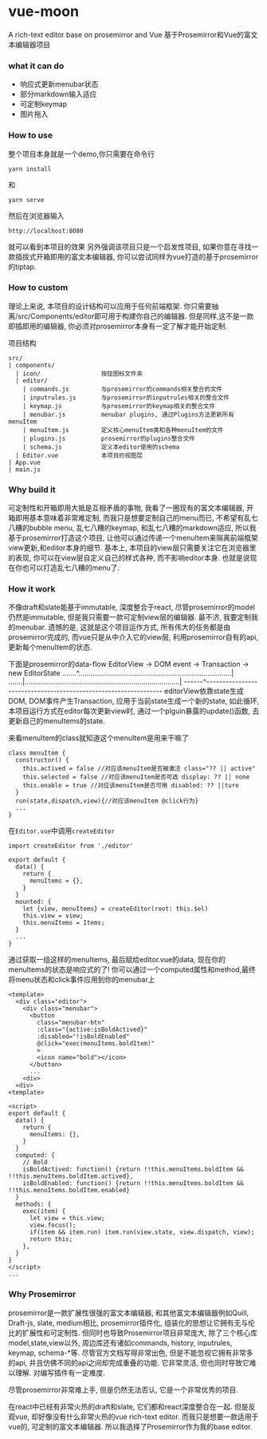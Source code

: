 # vue-moon
A rich-text editor base on prosemirror and Vue
基于Prosemirror和Vue的富文本编辑器项目

### what it can do
+ 响应式更新menubar状态
+ 部分markdown输入适应
+ 可定制keymap
+ 图片拖入

### How to use
整个项目本身就是一个demo,你只需要在命令行
```
yarn install
```
和
```
yarn serve
```
然后在浏览器输入
```
http://localhost:8080
```
就可以看到本项目的效果
另外强调该项目只是一个启发性项目, 如果你意在寻找一款插拔式开箱即用的富文本编辑器, 你可以尝试同样为vue打造的基于prosemirror的tiptap.

### How to custom
理论上来说, 本项目的设计结构可以应用于任何前端框架. 你只需要抽离/src/Components/editor即可用于构建你自己的编辑器. 但是同样,这不是一款即插即用的编辑器, 你必须对prosemirror本身有一定了解才能开始定制.

项目结构
```
src/
| components/
  | icon/                 按钮图标文件夹
  | editor/
    | commands.js         与prosemirror的commands相关整合的文件
    | inputrules.js       与prosemirror的inputrules相关的整合文件
    | keymap.js           与prosemirror的keymap相关的整合文件
    | menubar.js          menubar plugins, 通过Plugins方法更新所有menuItem
    | menuItem.js         定义核心menuItem类和各种menuItem的文件
    | plugins.js          prosemirror的plugins整合文件
    | schema.js           定义本editor使用的schema
  | Editor.vue            本项目的视图层
| App.vue
| main.js
```
### Why build it
可定制性和开箱即用大抵是互相矛盾的事物, 我看了一圈现有的富文本编辑器, 开箱即用基本意味着非常难定制, 而我只是想要定制自己的menu而已, 不希望有乱七八糟的bubble menu, 乱七八糟的keymap, 和乱七八糟的markdown适应, 所以我基于prosemirror打造这个项目, 让他可以通过传递一个menuItem来隔离前端框架view更新,和editor本身的细节. 基本上, 本项目的view层只需要关注它在浏览器里的表现, 你可以在view层自定义自己的样式各种, 而不影响editor本身. 也就是说现在你也可以打造乱七八糟的menu了.

### How it work
不像draft和slate能基于immutable, 深度整合于react, 尽管prosemirror的model仍然是immutable, 但是我只需要一款可定制view层的编辑器. 最不济, 我要定制我的menubar. 遗憾的是, 这就是这个项目运作方式, 所有伟大的任务都是由prosemirror完成的, 而vue只是从中介入它的view层, 利用prosemirror自有的api, 更新每个menuItem的状态.

下面是prosemirror的data-flow
EditorView -> DOM event -> Transaction -> new EditorState
.......^............................................................................|
    .......|.............................................................................|
    ------^----------------------------------------------------------------
editorView依靠state生成DOM, DOM事件产生Transaction, 应用于当前state生成一个新的state, 如此循环, 本项目运行方式在editor每次更新view时, 通过一个plguin暴露的update()函数, 去更新自己的menuItems的state.


来看menuItem的class就知道这个menuItem是用来干嘛了
```
class menuItem {
  constructor() {
    this.actived = false //对应该menuItem是否被激活 class="?? || active"
    this.selected = false //对应该menuItem是否可选 display: ?? || none
    this.enable = true //对应该menuItem是否可用 disabled: ?? ||ture
  }
  run(state,dispatch,view){//对应该menuItem @click行为}
  ...
}

```
在```Editor.vue```中调用```createEditor```
```
import createEditor from './editor'

export default {
  data() {
    return {
      menuItems = {},
    }
  }
  mounted: {
    let {view, menuItems} = createEditor(root: this.$el)
    this.view = view;
    this.menuItems = Items;
  }
  ...
}
```

通过获取一组这样的menuItems, 最后赋给editor.vue的data, 现在你的menuItems的状态是响应式的了! 你可以通过一个computed属性和method,最终将menu状态和click事件应用到你的menubar上
```
<template>
  <div class="editor">
    <div class="menubar">
      <button
        class="menubar-btn"
        :class="{active:isBoldActived}"
        :disabled="!isBoldEnabled"
        @click="exec(menuItems.boldItem)"
        >
        <icon name="bold"></icon>
      </button>
      ...
    <div>
  <div>
<template>

<script>
export default {
  data() {
    return {
      menuItems: {},
    }
  }
  computed: {
    // Bold
    isBoldActived: function() {return !!this.menuItems.boldItem && !!this.menuItems.boldItem.actived},
    isBoldEnabled: function() {return !!this.menuItems.boldItem && !!this.menuItems.boldItem.enabled}
  }
  methods: {
    exec(item) {
      let view = this.view;
      view.focus();
      if(item && item.run) item.run(view.state, view.dispatch, view);
      return this;
    },
  }
}
</script>
...
```
### Why Prosemirror
prosemirror是一款扩展性很强的富文本编辑器, 和其他富文本编辑器例如Quill, Draft-js, slate, medium相比, prosemirror插件化, 组装化的思想让它拥有无与伦比的扩展性和可定制性. 但同时也导致Prosemirror项目非常庞大, 除了三个核心库model,state,view以外, 周边库还有诸如commands, history, inputrules, keymap, schema-*等. 尽管官方文档写得非常出色, 但是不能忽视它拥有非常多的api, 并且仿佛不同的api之间却完成重叠的功能. 它非常灵活, 但也同时导致它难以理解. 对编写插件有一定难度.

尽管prosemirror非常难上手, 但是仍然无法否认, 它是一个非常优秀的项目.

在react中已经有非常火热的draft和slate, 它们都和react深度整合在一起. 但是反观vue, 却好像没有什么非常火热的vue rich-text editor. 而我只是想要一款适用于vue的, 可定制的富文本编辑器. 所以我选择了Prosemirror作为我的base editor.